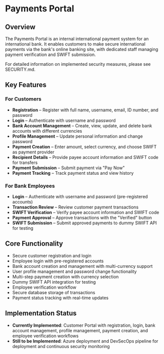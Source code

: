 # Payments Portal

## Overview

The Payments Portal is an internal international payment system for an international bank. It enables customers to make secure international payments via the bank's online banking site, with dedicated staff managing payment verification and SWIFT submission.

For detailed information on implemented security measures, please see SECURITY.md.

## Key Features

### For Customers
- **Registration** – Register with full name, username, email, ID number, and password
- **Login** – Authenticate with username and password
- **Bank Account Management** – Create, view, update, and delete bank accounts with different currencies
- **Profile Management** – Update personal information and change password
- **Payment Creation** – Enter amount, select currency, and choose SWIFT as payment provider
- **Recipient Details** – Provide payee account information and SWIFT code for transfers
- **Payment Submission** – Submit payment via "Pay Now"
- **Payment Tracking** – Track payment status and view history

### For Bank Employees
- **Login** – Authenticate with username and password (pre-registered accounts)
- **Transaction Review** – Review customer payment transactions
- **SWIFT Verification** – Verify payee account information and SWIFT code
- **Payment Approval** – Approve transactions with the "Verified" button
- **SWIFT Submission** – Submit approved payments to dummy SWIFT API for testing

## Core Functionality

- Secure customer registration and login
- Employee login with pre-registered accounts
- Bank account creation and management with multi-currency support
- User profile management and password change functionality
- Multi-step payment creation with currency selection
- Dummy SWIFT API integration for testing
- Employee verification workflow
- Secure database storage of transactions
- Payment status tracking with real-time updates

## Implementation Status

- **Currently Implemented**: Customer Portal with registration, login, bank account management, profile management, payment creation, and employee verification workflows
- **Still to be Implemented**: Azure deployment and DevSecOps pipeline for deployment and continuous security monitoring
